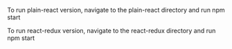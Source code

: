 To run plain-react version, navigate to the plain-react directory and run npm start

To run react-redux version, navigate to the react-redux directory and run npm start
